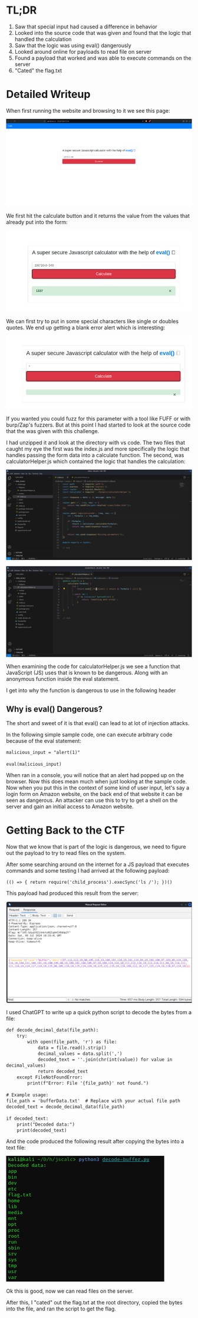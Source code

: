 # TL;DR

1. Saw that special input had caused a difference in behavior
2. Looked into the source code that was given and found that the logic that handled the calculation
3. Saw that the logic was using eval() dangerously
4. Looked around online for payloads to read file on server
5. Found a payload that worked and was able to execute commands on the server
6. "Cated" the flag.txt

# Detailed Writeup

When first running the website and browsing to it we see this page: 

![alt text](https://github.com/GabeALopez/CTF-Writeups/blob/main/Images/HTB/jscalc/website.png)



We first hit the calculate button and it returns the value from the values that already put into the form:

![alt text](https://github.com/GabeALopez/CTF-Writeups/blob/main/Images/HTB/jscalc/calculate.png)

We can first try to put in some special characters like single or doubles quotes. We end up getting a blank error alert which is interesting:

![alt text](https://github.com/GabeALopez/CTF-Writeups/blob/main/Images/HTB/jscalc/special-character.png)

If you wanted you could fuzz for this parameter with a tool like FUFF or with burp/Zap's fuzzers. But at this point I had started to look at the source code that the was given with this challenge.

I had unzipped it and look at the directory with vs code. The two files that caught my eye the first was the index.js and more specifically the logic that handles passing the form data into a calculate function. The second, was calculatorHelper.js which contained the logic that handles the calculation:

![alt text](https://github.com/GabeALopez/CTF-Writeups/blob/main/Images/HTB/jscalc/index-js-file.png)

![alt text](https://github.com/GabeALopez/CTF-Writeups/blob/main/Images/HTB/jscalc/calculatorHelper-js-file.png)

When examining the code for calculatorHelper.js we see a function that JavaScript (JS) uses that is known to be dangerous. Along with an anonymous function inside the eval statement.

I get into why the function is dangerous to use in the following header

## Why is eval() Dangerous?

The short and sweet of it is that eval() can lead to at lot of injection attacks. 

In the following simple sample code, one can execute arbitrary code because of the eval statement:

```
malicious_input = "alert(1)"

eval(malicious_input)
```

When ran in a console, you will notice that an alert had popped up on the browser. Now this does mean much when just looking at the sample code. Now when you put this in the context of some kind of user input, let's say a login form on Amazon website, on the back end of that website it can be seen as dangerous. An attacker can use this to try to get a shell on the server and gain an initial access to Amazon website.

# Getting Back to the CTF

Now that we know that is part of the logic is dangerous, we need to figure out the payload to try to read files on the system. 

After some searching around on the internet for a JS payload that executes commands and some testing I had arrived at the following payload:

```
(() => { return require('child_process').execSync('ls /'); })()
```

This payload had produced this result from the server:

![alt text](https://github.com/GabeALopez/CTF-Writeups/blob/main/Images/HTB/jscalc/bytes.png)

I used ChatGPT to write up a quick python script to decode the bytes from a file:

```
def decode_decimal_data(file_path):
    try:
        with open(file_path, 'r') as file:
            data = file.read().strip()
            decimal_values = data.split(',')
            decoded_text = ''.join(chr(int(value)) for value in decimal_values)
            return decoded_text
    except FileNotFoundError:
        print(f"Error: File '{file_path}' not found.")

# Example usage:
file_path = 'bufferData.txt'  # Replace with your actual file path
decoded_text = decode_decimal_data(file_path)

if decoded_text:
    print("Decoded data:")
    print(decoded_text)

```

And the code produced the following result after copying the bytes into a text file:

![alt text](https://github.com/GabeALopez/CTF-Writeups/blob/main/Images/HTB/jscalc/read-bytes.png)

Ok this is good, now we can read files on the server. 

After this, I "cated" out the flag.txt at the root directory, copied the bytes into the file, and ran the script to get the flag.

